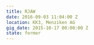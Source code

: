 ```yaml
---
title: RJAW
date: 2016-09-03 11:04:00 Z
location: KK3, Menziken AG
gig_date: 2015-10-17 00:00:00 Z
state: former
---
```


